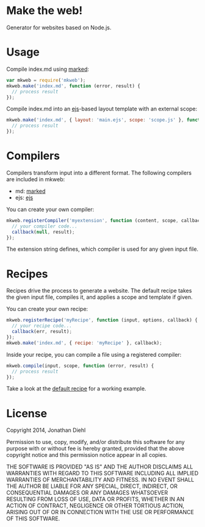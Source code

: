# Make the web!

Generator for websites based on Node.js.

# Usage

Compile index.md using [marked](https://github.com/chjj/marked):

```js
var mkweb = require('mkweb');
mkweb.make('index.md', function (error, result) {
  // process result
});
```

Compile index.md into an [ejs](https://github.com/visionmedia/ejs)-based layout template with an external scope:

```js
mkweb.make('index.md', { layout: 'main.ejs', scope: 'scope.js' }, function (error, result) {
  // process result
});
```

# Compilers

Compilers transform input into a different format. The following compilers are included in mkweb:

* md: [marked](https://github.com/chjj/marked)
* ejs: [ejs](https://github.com/visionmedia/ejs)

You can create your own compiler:

```js
mkweb.registerCompiler('myextension', function (content, scope, callback) {
  // your compiler code...
  callback(null, result);
});
```

The extension string defines, which compiler is used for any given input file.

# Recipes

Recipes drive the process to generate a website. The default recipe takes the given input file, compiles it, and applies a scope and template if given.

You can create your own recipe:

```js
mkweb.registerRecipe('myRecipe', function (input, options, callback) {
  // your recipe code...
  callback(err, result);
});
mkweb.make('index.md', { recipe: 'myRecipe' }, callback);
```

Inside your recipe, you can compile a file using a registered compiler:

```js
mkweb.compile(input, scope, function (error, result) {
  // process result
});
```

Take a look at the [default recipe](https://github.com/jdiehl/mkweb/blob/master/recipes/default.js) for a working example.

# License

Copyright 2014, Jonathan Diehl

Permission to use, copy, modify, and/or distribute this software for any purpose with or without fee is hereby granted, provided that the above copyright notice and this permission notice appear in all copies.

THE SOFTWARE IS PROVIDED "AS IS" AND THE AUTHOR DISCLAIMS ALL WARRANTIES WITH REGARD TO THIS SOFTWARE INCLUDING ALL IMPLIED WARRANTIES OF MERCHANTABILITY AND FITNESS. IN NO EVENT SHALL THE AUTHOR BE LIABLE FOR ANY SPECIAL, DIRECT, INDIRECT, OR CONSEQUENTIAL DAMAGES OR ANY DAMAGES WHATSOEVER RESULTING FROM LOSS OF USE, DATA OR PROFITS, WHETHER IN AN ACTION OF CONTRACT, NEGLIGENCE OR OTHER TORTIOUS ACTION, ARISING OUT OF OR IN CONNECTION WITH THE USE OR PERFORMANCE OF THIS SOFTWARE.